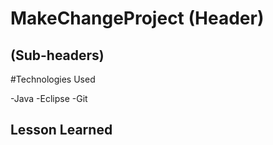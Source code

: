 # MakeChangeProject (Header)

## (Sub-headers)

#Technologies Used

-Java
-Eclipse
-Git 

## Lesson Learned

